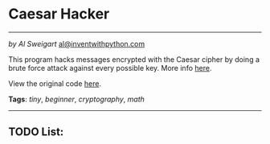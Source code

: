 # Caesar Hacker
____
_by Al Sweigart_ [al@inventwithpython.com](mailto:al@inventwithpython.com)

This program hacks messages encrypted with the Caesar cipher by doing a brute force attack against every possible key.
More info [here](https://en.wikipedia.org/wiki/Caesar_cipher#Breaking_the_cipher).

View the original code [here](https://nostarch.com/big-book-small-python-projects).

**Tags**: _tiny_, _beginner_, _cryptography_, _math_
____

## TODO List: